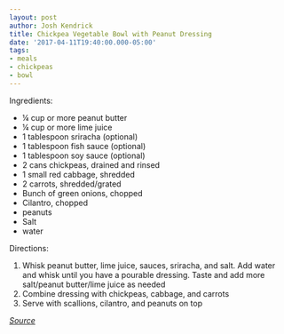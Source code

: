 ```yaml
---
layout: post
author: Josh Kendrick
title: Chickpea Vegetable Bowl with Peanut Dressing
date: '2017-04-11T19:40:00.000-05:00'
tags:
- meals
- chickpeas
- bowl
---
```


Ingredients:
* ¼ cup or more peanut butter
* ¼ cup or more lime juice
* 1 tablespoon sriracha (optional)
* 1 tablespoon fish sauce (optional)
* 1 tablespoon soy sauce (optional)
* 2 cans chickpeas, drained and rinsed
* 1 small red cabbage, shredded
* 2 carrots, shredded/grated
* Bunch of green onions, chopped
* Cilantro, chopped
* peanuts
* Salt
* water

Directions:
1. Whisk peanut butter, lime juice, sauces, sriracha, and salt. Add water and whisk until you have a pourable dressing. Taste and add more salt/peanut butter/lime juice as needed
2. Combine dressing with chickpeas, cabbage, and carrots
3. Serve with scallions, cilantro, and peanuts on top

*[Source](https://food52.com/recipes/67751-chickpea-vegetable-bowl-with-peanut-dressing)*